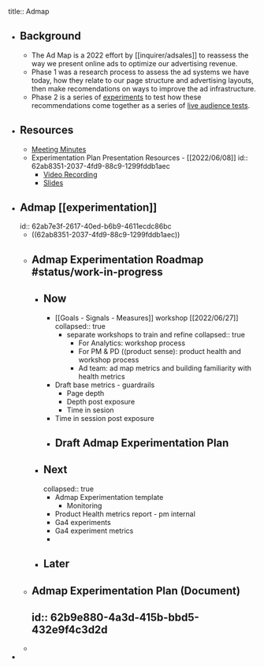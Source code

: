 title:: Admap

- ## Background
	- The Ad Map is a 2022 effort by [[inquirer/adsales]] to reassess the way we present online ads to optimize our advertising revenue.
	- Phase 1 was a research process to assess the ad systems we have today, how they relate to our page structure and advertising layouts, then make recomendations on ways to improve the ad infrastructure.
	- Phase 2 is a series of [experiments](((62ab7e3f-2617-40ed-b6b9-4611ecdc86bc))) to test how these recommendations come together as a series of [live audience tests]([[experimentation]]).
- ## Resources
	- [Meeting Minutes](https://docs.google.com/document/d/16cY0x-6n8Vi1UgO-2M2H2diVFVppRjgogOUS3Z8recg/edit#)
	- Experimentation Plan Presentation Resources - [[2022/06/08]]
	  id:: 62ab8351-2037-4fd9-88c9-1299fddb1aec
		- [Video Recording](https://drive.google.com/file/d/1nineNuGGEfYbXbeY5KuRiG0sUQV62IzX/view?usp=sharing)
		- [Slides](https://docs.google.com/presentation/d/1ZkRdx7eVHqc4Q_khxobEBOhZ1fBqzDKW--SVXncAKnI/edit?usp=sharing)
- ## Admap [[experimentation]]
  id:: 62ab7e3f-2617-40ed-b6b9-4611ecdc86bc
	- ((62ab8351-2037-4fd9-88c9-1299fddb1aec))
	- ## Admap Experimentation Roadmap #status/work-in-progress
		- ## Now
			- [[Goals - Signals - Measures]] workshop [[2022/06/27]]
			  collapsed:: true
				- separate workshops to train and refine
				  collapsed:: true
					- For Analytics: workshop process
					- For PM & PD ((product sense): product health and workshop process
					- Ad team: ad map metrics and building familiarity with health metrics
			- Draft base metrics - guardrails
				- Page depth
				- Depth post exposure
				- Time in sesion
			- Time in session post exposure
			- Draft Admap Experimentation Plan
				-
		- ## Next
		  collapsed:: true
			- Admap Experimentation template
				- Monitoring
			- Product Health metrics report - pm internal
			- Ga4 experiments
			- Ga4 experiment metrics
			-
		- ## Later
	- ## Admap Experimentation Plan (Document)
	  id:: 62b9e880-4a3d-415b-bbd5-432e9f4c3d2d
		-
	-
-